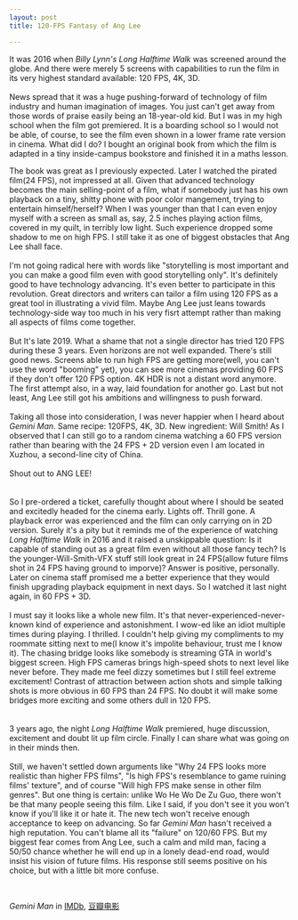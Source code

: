 ```yaml
---
layout: post
title: 120-FPS Fantasy of Ang Lee

---
```


It was 2016 when *Billy Lynn's Long Halftime Walk* was screened around the globe. And there were merely 5 screens with capabilities to run the film in its very highest standard available: 120 FPS, 4K, 3D.<br><br>News spread that it was a huge pushing-forward of technology of film industry and human imagination of images. You just can't get away from those words of praise easily being an 18-year-old kid. But I was in my high school when the film got premiered. It is a boarding school so I would not be able, of course, to see the film even shown in a lower frame rate version in cinema. What did I do? I bought an original book from which the film is adapted in a tiny inside-campus bookstore and finished it in a maths lesson.

<!--excerpt-->

The book was great as I previously expected. Later I watched the pirated film(24 FPS), not impressed at all. Given that advanced technology becomes the main selling-point of a film, what if somebody just has his own playback on a tiny, shitty phone with poor color mangement, trying to entertain himself/herself? When I was younger than that I can even enjoy myself with a screen as small as, say, 2.5 inches playing action films, covered in my quilt, in terribly low light. Such experience dropped some shadow to me on high FPS. I still take it as one of biggest obstacles that Ang Lee shall face. <br><br>I'm not going radical here with words like "storytelling is most important and you can make a good film even with good storytelling only". It's definitely good to have technology advancing. It's even better to participate in this revolution. Great directors and writers can tailor a film using 120 FPS as a great tool in illustrating a vivid film. Maybe Ang Lee just leans towards technology-side way too much in his very fisrt attempt rather than making all aspects of films come together.<br><br>But It's late 2019. What a shame that not a single director has tried 120 FPS during these 3 years. Even horizons are not well expanded. There's still good news. Screens able to run high FPS are getting more(well, you can't use the word "booming" yet), you can see more cinemas providing 60 FPS if they don't offer 120 FPS option. 4K HDR is not a distant word anymore. The first attempt also, in a way, laid foundation for another go. Last but not least, Ang Lee still got his ambitions and willingness to push forward.<br><br>Taking all those into consideration, I was never happier when I heard about *Gemini Man*. Same recipe: 120FPS, 4K, 3D. New ingredient: Will Smith! As I observed that I can still go to a random cinema watching a 60 FPS version rather than bearing with the 24 FPS + 2D version even I am located in Xuzhou, a second-line city of China. <br><br>Shout out to ANG LEE! <br><br><br>So I pre-ordered a ticket, carefully thought about where I should be seated and excitedly headed for the cinema early. Lights off. Thrill gone. A playback error was experienced and the film can only carrying on in 2D version. Surely it's a pity but it reminds me of the experience of watching *Long Halftime Walk* in 2016 and it raised a unskippable question: Is it capable of standing out as a great film even without all those fancy tech? Is the younger-Will-Smith-VFX stuff still look great in 24 FPS(allow future films shot in 24 FPS having ground to imporve)? Answer is positive, personally.<br>Later on cinema staff promised me a better experience that they would finish upgrading playback equipment in next days. So I watched it last night again, in 60 FPS + 3D.<br><br>I must say it looks like a whole new film. It's that never-experienced-never-known kind of experience and astonishment. I wow-ed like an idiot multiple times during playing. I thrilled. I couldn't help giving my compliments to my roommate sitting next to me(I know it's impolite behaviour, trust me I know it). The chasing bridge looks like somebody is streaming GTA in world's biggest screen. High FPS cameras brings high-speed shots to next level like never before. They made me feel dizzy sometimes but I still feel extreme excitement! Contrast of attraction between action shots and simple talking shots is more obvious in 60 FPS than 24 FPS. No doubt it will make some bridges more exciting and some others dull in 120 FPS.<br><br><br>3 years ago, the night *Long Halftime Walk* premiered, huge discussion, excitement and doubt lit up film circle. Finally I can share what was going on in their minds then. <br><br>Still, we haven't settled down arguments like "Why 24 FPS looks more realistic than higher FPS films", "Is high FPS's resemblance to game ruining films' texture", and of course "Will high FPS make sense in other film genres". But one thing is certain: unlike Wo He Wo De Zu Guo, there won't be that many people seeing this film. Like I said, if you don't see it you won't know if you'll like it or hate it. The new tech won't receive enough acceptance to keep on advancing. So far *Gemini Man* hasn't received a high reputation. You can't blame all its "failure" on 120/60 FPS. But my biggest fear comes from Ang Lee, such a calm and mild man, facing a 50/50 chance whether he will end up in a lonely dead-end road, would insist his vision of future films. His response still seems positive on his choice, but with a little bit more confuse. <br>

<br>

*Gemini Man* in [IMDb](https://www.imdb.com/title/tt1025100/), [豆瓣电影](https://movie.douban.com/subject/3097572/)